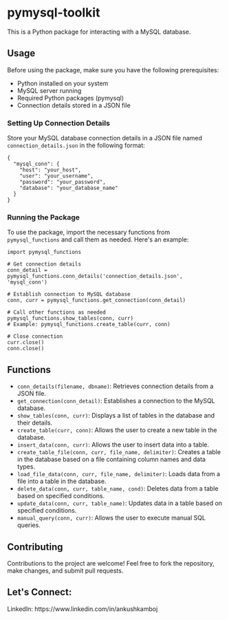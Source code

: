 # pymysql-toolkit

<p>This is a Python package for interacting with a MySQL database.</p>

<h2>Usage</h2>

<p>Before using the package, make sure you have the following prerequisites:</p>

<ul>
  <li>Python installed on your system</li>
  <li>MySQL server running</li>
  <li>Required Python packages (pymysql)</li>
  <li>Connection details stored in a JSON file</li>
</ul>

<h3>Setting Up Connection Details</h3>

<p>Store your MySQL database connection details in a JSON file named <code>connection_details.json</code> in the following format:</p>

<pre><code>{
  "mysql_conn": {
    "host": "your_host",
    "user": "your_username",
    "password": "your_password",
    "database": "your_database_name"
  }
}
</code></pre>

<h3>Running the Package</h3>

<p>To use the package, import the necessary functions from <code>pymysql_functions</code> and call them as needed. Here's an example:</p>

<pre><code>import pymysql_functions

# Get connection details
conn_detail = pymysql_functions.conn_details('connection_details.json', 'mysql_conn')

# Establish connection to MySQL database
conn, curr = pymysql_functions.get_connection(conn_detail)

# Call other functions as needed
pymysql_functions.show_tables(conn, curr)
# Example: pymysql_functions.create_table(curr, conn)

# Close connection
curr.close()
conn.close()
</code></pre>

<h2>Functions</h2>

<ul>
  <li><code>conn_details(filename, dbname)</code>: Retrieves connection details from a JSON file.</li>
  <li><code>get_connection(conn_detail)</code>: Establishes a connection to the MySQL database.</li>
  <li><code>show_tables(conn, curr)</code>: Displays a list of tables in the database and their details.</li>
  <li><code>create_table(curr, conn)</code>: Allows the user to create a new table in the database.</li>
  <li><code>insert_data(conn, curr)</code>: Allows the user to insert data into a table.</li>
  <li><code>create_table_file(conn, curr, file_name, delimiter)</code>: Creates a table in the database based on a file containing column names and data types.</li>
  <li><code>load_file_data(conn, curr, file_name, delimiter)</code>: Loads data from a file into a table in the database.</li>
  <li><code>delete_data(conn, curr, table_name, cond)</code>: Deletes data from a table based on specified conditions.</li>
  <li><code>update_data(conn, curr, table_name)</code>: Updates data in a table based on specified conditions.</li>
  <li><code>manual_query(conn, curr)</code>: Allows the user to execute manual SQL queries.</li>
</ul>

<h2>Contributing</h2>

<p>Contributions to the project are welcome! Feel free to fork the repository, make changes, and submit pull requests.</p>

<h2>Let's Connect:</h2>
<p>LinkedIn: https://www.linkedin.com/in/ankushkamboj</p>